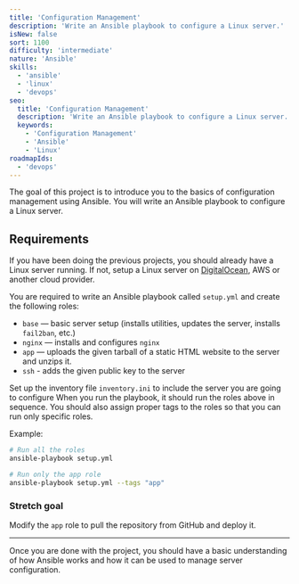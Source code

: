 ```yaml
---
title: 'Configuration Management'
description: 'Write an Ansible playbook to configure a Linux server.'
isNew: false
sort: 1100
difficulty: 'intermediate'
nature: 'Ansible'
skills:
  - 'ansible'
  - 'linux'
  - 'devops'
seo:
  title: 'Configuration Management'
  description: 'Write an Ansible playbook to configure a Linux server.'
  keywords:
    - 'Configuration Management'
    - 'Ansible'
    - 'Linux'
roadmapIds:
  - 'devops'
---
```


The goal of this project is to introduce you to the basics of configuration management using Ansible. You will write an Ansible playbook to configure a Linux server.

## Requirements

If you have been doing the previous projects, you should already have a Linux server running. If not, setup a Linux server on [DigitalOcean](https://m.do.co/c/b29aa8845df8), AWS or another cloud provider.

You are required to write an Ansible playbook called `setup.yml` and create the following roles:

- `base` — basic server setup (installs utilities, updates the server, installs `fail2ban`, etc.)
- `nginx` — installs and configures `nginx`
- `app` — uploads the given tarball of a static HTML website to the server and unzips it.
- `ssh` - adds the given public key to the server

Set up the inventory file `inventory.ini` to include the server you are going to configure When you run the playbook, it should run the roles above in sequence. You should also assign proper tags to the roles so that you can run only specific roles.

Example:

```bash
# Run all the roles
ansible-playbook setup.yml

# Run only the app role
ansible-playbook setup.yml --tags "app"
```

### Stretch goal

Modify the `app` role to pull the repository from GitHub and deploy it.

<hr />

Once you are done with the project, you should have a basic understanding of how Ansible works and how it can be used to manage server configuration.
